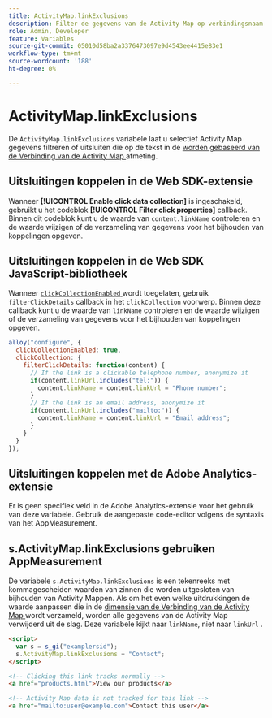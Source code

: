 ```yaml
---
title: ActivityMap.linkExclusions
description: Filter de gegevens van de Activity Map op verbindingsnaam.
role: Admin, Developer
feature: Variables
source-git-commit: 05010d58ba2a3376473097e9d4543ee4415e83e1
workflow-type: tm+mt
source-wordcount: '188'
ht-degree: 0%

---
```


# ActivityMap.linkExclusions

De `ActivityMap.linkExclusions` variabele laat u selectief Activity Map gegevens filtreren of uitsluiten die op de tekst in de [ worden gebaseerd van de Verbinding van de Activity Map ](/help/components/dimensions/activity-map-link.md) afmeting.

## Uitsluitingen koppelen in de Web SDK-extensie

Wanneer **[!UICONTROL Enable click data collection]** is ingeschakeld, gebruikt u het codeblok **[!UICONTROL Filter click properties]** callback. Binnen dit codeblok kunt u de waarde van `content.linkName` controleren en de waarde wijzigen of de verzameling van gegevens voor het bijhouden van koppelingen opgeven.

## Uitsluitingen koppelen in de Web SDK JavaScript-bibliotheek

Wanneer [`clickCollectionEnabled` ](https://experienceleague.adobe.com/en/docs/experience-platform/web-sdk/commands/configure/clickcollectionenabled) wordt toegelaten, gebruik `filterClickDetails` callback in het `clickCollection` voorwerp. Binnen deze callback kunt u de waarde van `linkName` controleren en de waarde wijzigen of de verzameling van gegevens voor het bijhouden van koppelingen opgeven.

```js
alloy("configure", {
  clickCollectionEnabled: true,
  clickCollection: {
    filterClickDetails: function(content) {
      // If the link is a clickable telephone number, anonymize it
      if(content.linkUrl.includes("tel:")) {
        content.linkName = content.linkUrl = "Phone number";
      }
      // If the link is an email address, anonymize it
      if(content.linkUrl.includes("mailto:")) {
        content.linkName = content.linkUrl = "Email address";
      }
    }
  }
});
```

## Uitsluitingen koppelen met de Adobe Analytics-extensie

Er is geen specifiek veld in de Adobe Analytics-extensie voor het gebruik van deze variabele. Gebruik de aangepaste code-editor volgens de syntaxis van het AppMeasurement.

## s.ActivityMap.linkExclusions gebruiken AppMeasurement

De variabele `s.ActivityMap.linkExclusions` is een tekenreeks met kommagescheiden waarden van zinnen die worden uitgesloten van bijhouden van Activity Mappen. Als om het even welke uitdrukkingen de waarde aanpassen die in de [ dimensie van de Verbinding van de Activity Map ](/help/components/dimensions/activity-map-link.md) wordt verzameld, worden alle gegevens van de Activity Map verwijderd uit de slag. Deze variabele kijkt naar `linkName`, niet naar `linkUrl` .

```html
<script>
  var s = s_gi("examplersid");
  s.ActivityMap.linkExclusions = "Contact";
</script>

<!-- Clicking this link tracks normally -->
<a href="products.html">View our products</a>

<!-- Activity Map data is not tracked for this link -->
<a href="mailto:user@example.com">Contact this user</a>
```
